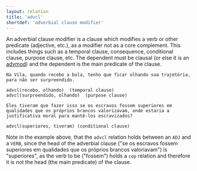 ```yaml
---
layout: relation
title: 'advcl'
shortdef: 'adverbial clause modifier'
---
```


An adverbial clause modifier is a clause which modifies a verb or
other predicate (adjective, etc.), as a modifier not as a core
complement. This includes things such as a temporal clause,
consequence, conditional clause, purpose clause, etc. The dependent
must be clausal (or else it is an [advmod]()) and the dependent is the
main predicate of the clause.

~~~ sdparse
Na Vila, quando recebo a bola, tenho que ficar olhando sua trajetória, para não ser surpreendido.

advcl(recebo, olhando)  (temporal clause)
advcl(surpreendido, olhando)  (purpose clause)
~~~

~~~ sdparse
Eles tiveram que fazer isso se os escravos fossem superiores em qualidades que os próprios brancos valorizavam, onde estaria a justificativa moral para mantê-los escravizados?

advcl(superiores, tiveram) (conditional clause)
~~~

Note in the example above, that the `advcl` relation holds between an
`ADJ` and a `VERB`, since the head of the adverbial clause ("se os
escravos fossem superiores em qualidades que os próprios brancos
valoriavam") is "superiores", as the verb to be ("fossem") holds a
`cop` relation and therefore it is not the head (the main predicate)
of the clause.
<!-- Interlanguage links updated Út zář 29 20:31:41 CEST 2020 -->
